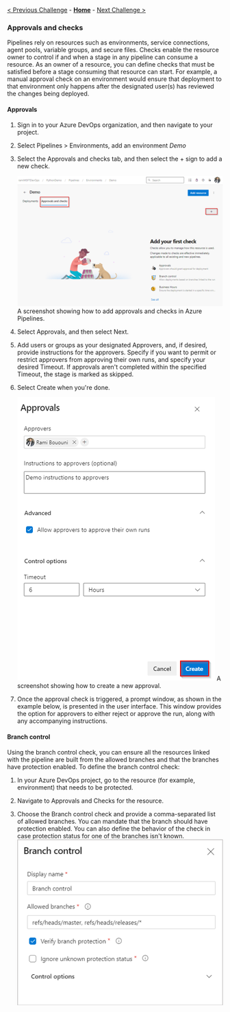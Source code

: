 [< Previous Challenge](./08-keyvault-secret-pipeline) - **[Home](../README.md)** - [Next Challenge >](./10-templates-pipeline.md)
### Approvals and checks 

Pipelines rely on resources such as environments, service connections, agent pools, variable groups, and secure files. Checks enable the resource owner to control if and when a stage in any pipeline can consume a resource. As an owner of a resource, you can define checks that must be satisfied before a stage consuming that resource can start. For example, a manual approval check on an environment would ensure that deployment to that environment only happens after the designated user(s) has reviewed the changes being deployed.

#### Approvals
1. Sign in to your Azure DevOps organization, and then navigate to your project.
2. Select Pipelines > Environments, add an environment *Demo*
3. Select the Approvals and checks tab, and then select the + sign to add a new check.

    ![alt text](image-5.png)
    A screenshot showing how to add approvals and checks in Azure Pipelines.
4. Select Approvals, and then select Next.
5. Add users or groups as your designated Approvers, and, if desired, provide instructions for the approvers. Specify if you want to permit or restrict approvers from approving their own runs, and specify your desired Timeout. If approvals aren't completed within the specified Timeout, the stage is marked as skipped.
6. Select Create when you're done.

    ![alt text](image-4.png)
    A screenshot showing how to create a new approval.
7. Once the approval check is triggered, a prompt window, as shown in the example below, is presented in the user interface. This window provides the option for approvers to either reject or approve the run, along with any accompanying instructions.


#### Branch control
Using the branch control check, you can ensure all the resources linked with the pipeline are built from the allowed branches and that the branches have protection enabled.
To define the branch control check:

1. In your Azure DevOps project, go to the resource (for example, environment) that needs to be protected.

2. Navigate to Approvals and Checks for the resource.

3. Choose the Branch control check and provide a comma-separated list of allowed branches. You can mandate that the branch should have protection enabled. You can also define the behavior of the check in case protection status for one of the branches isn't known.
![alt text](image-6.png)

